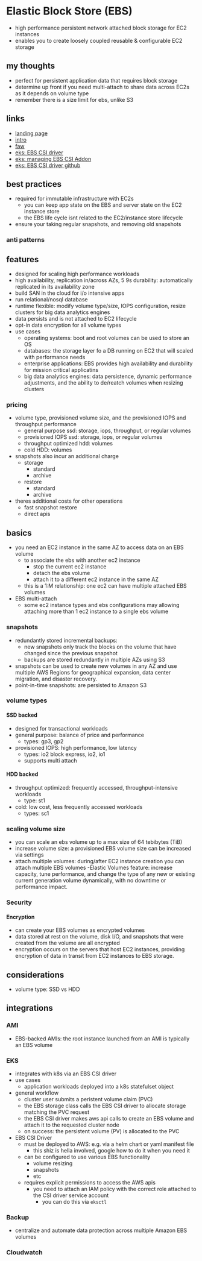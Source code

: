 # Elastic Block Store (EBS)

- high performance persistent network attached block storage for EC2 instances
- enables you to create loosely coupled reusable & configurable EC2 storage

## my thoughts

- perfect for persistent application data that requires block storage
- determine up front if you need multi-attach to share data across EC2s as it depends on volume type
- remember there is a size limit for ebs, unlike S3

## links

- [landing page](https://aws.amazon.com/ebs/?did=ap_card&trk=ap_card)
- [intro](https://docs.aws.amazon.com/AWSEC2/latest/UserGuide/AmazonEBS.html)
- [faw](https://aws.amazon.com/ebs/faqs/)
- [eks: EBS CSI driver](https://docs.aws.amazon.com/eks/latest/userguide/ebs-csi.html)
- [eks: managing EBS CSI Addon](https://docs.aws.amazon.com/eks/latest/userguide/managing-ebs-csi-self-managed-add-on.html)
- [eks: EBS CSI driver github](https://github.com/kubernetes-sigs/aws-ebs-csi-driver)

## best practices

- required for immutable infrastructure with EC2s
  - you can keep app state on the EBS and server state on the EC2 instance store
  - the EBS life cycle isnt related to the EC2/instance store lifecycle
- ensure your taking regular snapshots, and removing old snapshots

### anti patterns

## features

- designed for scaling high performance workloads
- high availability, replication in/across AZs, 5 9s durability: automatically replicated in its availability zone
- build SAN in the cloud for i/o intensive apps
- run relational/nosql database
- runtime flexible: modify volume type/size, IOPS configuration, resize clusters for big data analytics engines
- data persists and is not attached to EC2 lifecycle
- opt-in data encryption for all volume types
- use cases
  - operating systems: boot and root volumes can be used to store an OS
  - databases: the storage layer fo a DB running on EC2 that will scaled with performance needs
  - enterprise applications: EBS provides high availability and durability for mission critical applicatins
  - big data analytics engines: data persistence, dynamic performance adjustments, and the ability to de/reatch volumes when resizing clusters

### pricing

- volume type, provisioned volume size, and the provisioned IOPS and throughput performance
  - general purpose ssd: storage, iops, throughput, or regular volumes
  - provisioned IOPS ssd: storage, iops, or regular volumes
  - throughput optimized hdd: volumes
  - cold HDD: volumes
- snapshots also incur an additional charge
  - storage
    - standard
    - archive
  - restore
    - standard
    - archive
- theres additional costs for other operations
  - fast snapshot restore
  - direct apis

## basics

- you need an EC2 instance in the same AZ to access data on an EBS volume
  - to associate the ebs with another ec2 instance
    - stop the current ec2 instance
    - detach the ebs volume
    - attach it to a different ec2 instance in the same AZ
  - this is a 1:M relationship: one ec2 can have multiple attached EBS volumes
- EBS multi-attach
  - some ec2 instance types and ebs configurations may allowing attaching more than 1 ec2 instance to a single ebs volume

### snapshots

- redundantly stored incremental backups:
  - new snapshots only track the blocks on the volume that have changed since the previous snapshot
  - backups are stored redundantly in multiple AZs using S3
- snapshots can be used to create new volumes in any AZ and use multiple AWS Regions for geographical expansion, data center migration, and disaster recovery.
- point-in-time snapshots: are persisted to Amazon S3

### volume types

#### SSD backed

- designed for transactional workloads
- general purpose: balance of price and performance
  - types: gp3, gp2
- provisioned IOPS: high performance, low latency
  - types: io2 block express, io2, io1
  - supports multi attach

#### HDD backed

- throughput optimized: frequently accessed, throughput-intensive workloads
  - type: st1
- cold: low cost, less frequently accessed workloads
  - types: sc1

### scaling volume size

- you can scale an ebs volume up to a max size of 64 tebibytes (TiB)
- increase volume size: a provisioned EBS volume size can be increased via settings
- attach multiple volumes: during/after EC2 instance creation you can attach multiple EBS volumes
  -Elastic Volumes feature: increase capacity, tune performance, and change the type of any new or existing current generation volume dynamically, with no downtime or performance impact.

### Security

#### Encryption

- can create your EBS volumes as encrypted volumes
- data stored at rest on the volume, disk I/O, and snapshots that were created from the volume are all encrypted
- encryption occurs on the servers that host EC2 instances, providing encryption of data in transit from EC2 instances to EBS storage.

## considerations

- volume type: SSD vs HDD

## integrations

### AMI

- EBS-backed AMIs: the root instance launched from an AMI is typically an EBS volume

### EKS

- integrates with k8s via an EBS CSI driver
- use cases
  - application workloads deployed into a k8s statefulset object
- general workflow
  - cluster user submits a peristent volume claim (PVC)
  - the EBS storage class calls the EBS CSI driver to allocate storage matching the PVC request
  - the EBS CSI driver makes aws api calls to create an EBS volume and attach it to the requested cluster node
  - on success: the persistent volume (PV) is allocated to the PVC
- EBS CSI Driver
  - must be deployed to AWS: e.g. via a helm chart or yaml manifest file
    - this shiz is hella involved, google how to do it when you need it
  - can be configured to use various EBS functionality
    - volume resizing
    - snapshots
    - etc
  - requires explicit permissions to access the AWS apis
    - you need to attach an IAM policy with the correct role attached to the CSI driver service account
      - you can do this via `eksctl`

### Backup

- centralize and automate data protection across multiple Amazon EBS volumes

### Cloudwatch
